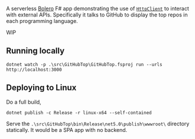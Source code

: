 A serverless [Bolero](https://fsbolero.io/) F# app demonstrating the use of [`HttpClient`](https://docs.microsoft.com/en-us/dotnet/api/system.net.http.httpclient?view=net-5.0) to interact with external APIs. Specifically it talks to GitHub to display the top repos in each programming language.

WIP

## Running locally

```
dotnet watch -p .\src\GitHubTop\GitHubTop.fsproj run --urls http://localhost:3000
```

## Deploying to Linux

Do a full build,

```
dotnet publish -c Release -r linux-x64 --self-contained
```

Serve the `.\src\GitHubTop\bin\Release\net5.0\publish\wwwroot\` directory statically. It would be a SPA app with no backend.

